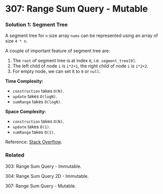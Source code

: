 # 307: Range Sum Query - Mutable

### Solution 1: Segment Tree
A segment tree for `n` size array `nums` can be represented using an array of size `4 * n`.

A couple of important feature of segment tree are:
1. The `root` of segment tree is at index `0`, i.e. `segment_tree[0]`.
2. The left child of node `i` is `i*2+1`, the right child of node `i` is `i*2+2`.
3. For empty node, we can set it to `0` or `null`.

**Time Complexity:**
* `construction` takes `O(N)`.
* `update` takes `O(logN)`.
* `sumRange` takes `O(logN)`.

**Space Complexity:**
* `construction` takes `O(N)`.
* `update` takes `O(1)`.
* `sumRange` takes `O(1)`.

Reference: [Stack Overflow](https://stackoverflow.com/questions/28470692/how-is-the-memory-of-the-array-of-segment-tree-2-2-ceillogn-1).

### Related
303: Range Sum Query - Immutable.

304: Range Sum Query 2D - Immutable.

307: Range Sum Query - Mutable.